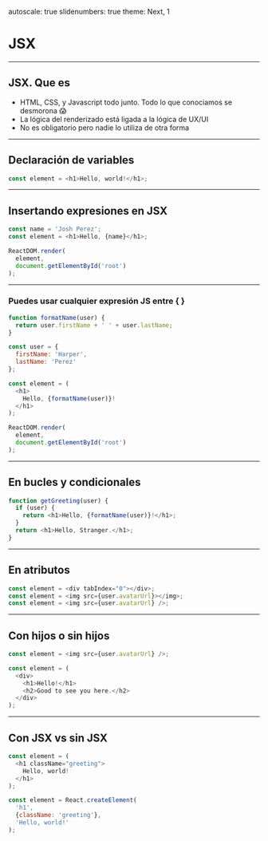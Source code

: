 autoscale: true
slidenumbers: true
theme: Next, 1

# JSX

---

## JSX. Que es

- HTML, CSS, y Javascript todo junto. Todo lo que conociamos se desmorona 😱
- La lógica del renderizado está ligada a la lógica de UX/UI
- No es obligatorio pero nadie lo utiliza de otra forma

---

## Declaración de variables
  
```javascript
const element = <h1>Hello, world!</h1>;
```

---

## Insertando expresiones en JSX

```javascript
const name = 'Josh Perez';
const element = <h1>Hello, {name}</h1>;

ReactDOM.render(
  element,
  document.getElementById('root')
);
```

---

### Puedes usar cualquier expresión JS entre { }

```javascript
function formatName(user) {
  return user.firstName + ' ' + user.lastName;
}

const user = {
  firstName: 'Harper',
  lastName: 'Perez'
};

const element = (
  <h1>
    Hello, {formatName(user)}!
  </h1>
);

ReactDOM.render(
  element,
  document.getElementById('root')
);
```

---

## En bucles y condicionales

```javascript
function getGreeting(user) {
  if (user) {
    return <h1>Hello, {formatName(user)}!</h1>;
  }
  return <h1>Hello, Stranger.</h1>;
}
```

---

## En atributos

```javascript
const element = <div tabIndex="0"></div>;
const element = <img src={user.avatarUrl}></img>;
const element = <img src={user.avatarUrl} />;
```

--- 

## Con hijos o sin hijos

```javascript
const element = <img src={user.avatarUrl} />;

const element = (
  <div>
    <h1>Hello!</h1>
    <h2>Good to see you here.</h2>
  </div>
);
```

---

## Con JSX vs sin JSX

```javascript
const element = (
  <h1 className="greeting">
    Hello, world!
  </h1>
);
```

```javascript
const element = React.createElement(
  'h1',
  {className: 'greeting'},
  'Hello, world!'
);
```

